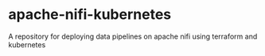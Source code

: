 # apache-nifi-kubernetes
A repository for deploying data pipelines on apache nifi using terraform and kubernetes
